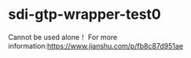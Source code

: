 # sdi-gtp-wrapper-test0
Cannot be used alone！
For more information:https://www.jianshu.com/p/fb8c87d951ae
